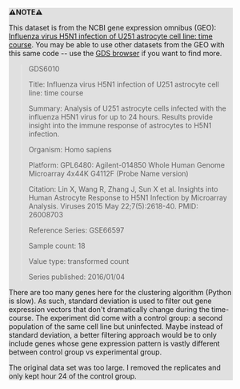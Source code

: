 <div style="margin:2em; background-color: #e0e0e0;">

<strong>⚠️NOTE️️️⚠️</strong>

This dataset is from the NCBI gene expression omnibus (GEO): [Influenza virus H5N1 infection of U251 astrocyte cell line: time course](https://www.ncbi.nlm.nih.gov/sites/GDSbrowser?acc=GDS6010). You may be able to use other datasets from the GEO with this same code -- use the [GDS browser](https://www.ncbi.nlm.nih.gov/sites/GDSbrowser) if you want to find more.

> GDS6010
>
> Title: Influenza virus H5N1 infection of U251 astrocyte cell line: time course
>
> Summary: Analysis of U251 astrocyte cells infected with the influenza H5N1 virus for up to 24 hours. Results provide insight into the immune response of astrocytes to H5N1 infection.
>
> Organism: Homo sapiens
>
> Platform: GPL6480: Agilent-014850 Whole Human Genome Microarray 4x44K G4112F (Probe Name version)
>
> Citation: Lin X, Wang R, Zhang J, Sun X et al. Insights into Human Astrocyte Response to H5N1 Infection by Microarray Analysis. Viruses 2015 May 22;7(5):2618-40. PMID: 26008703
>
> Reference Series: GSE66597
>
> Sample count: 18
>
> Value type: transformed count
>
> Series published: 2016/01/04

There are too many genes here for the clustering algorithm (Python is slow). As such, standard deviation is used to filter out gene expression vectors that don't dramatically change during the time-course. The experiment did come with a control group: a second population of the same cell line but uninfected. Maybe instead of standard deviation, a better filtering approach would be to only include genes whose gene expression pattern is vastly different between control group vs experimental group.

The original data set was too large. I removed the replicates and only kept hour 24 of the control group.
</div>

